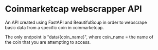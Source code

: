 # Coinmarketcap webscrapper API
An API created using FastAPI and BeautifulSoup in order to webscrape basic data from a specific coin in coinmarketcap.

The only endpoint is "data/{coin_name}", where coin_name = the name of the coin that you are attempting to access.
